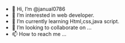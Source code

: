 - 👋 Hi, I’m @janual0786
- 👀 I’m interested in web developer.
- 🌱 I’m currently learning Html,css,java script.
- 💞️ I’m looking to collaborate on ...
- 📫 How to reach me ...

<!---
janual0786/janual0786 is a ✨ special ✨ repository because its `README.md` (this file) appears on your GitHub profile.
You can click the Preview link to take a look at your changes.
--->
